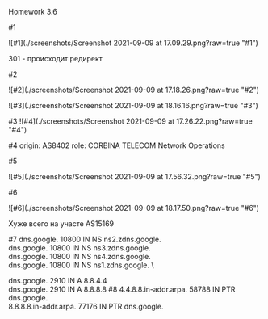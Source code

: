 Homework 3.6

#1

![#1](./screenshots/Screenshot 2021-09-09 at 17.09.29.png?raw=true "#1")

301 - происходит редирект

#2

![#2](./screenshots/Screenshot 2021-09-09 at 17.18.26.png?raw=true "#2")

![#3](./screenshots/Screenshot 2021-09-09 at 18.16.16.png?raw=true "#3")

#3
![#4](./screenshots/Screenshot 2021-09-09 at 17.26.22.png?raw=true "#4")

#4 
origin:         AS8402 
role:           CORBINA TELECOM Network Operations

#5

![#5](./screenshots/Screenshot 2021-09-09 at 17.56.32.png?raw=true "#5")

#6

![#6](./screenshots/Screenshot 2021-09-09 at 18.17.50.png?raw=true "#6")

Хуже всего на участе AS15169

#7
dns.google.		10800	IN	NS	ns2.zdns.google. \
dns.google.		10800	IN	NS	ns3.zdns.google. \
dns.google.		10800	IN	NS	ns4.zdns.google. \
dns.google.		10800	IN	NS	ns1.zdns.google. \

dns.google.		2910	IN	A	8.8.4.4 \
dns.google.		2910	IN	A	8.8.8.8
#8
4.4.8.8.in-addr.arpa.	58788	IN	PTR	dns.google. \
8.8.8.8.in-addr.arpa.	77176	IN	PTR	dns.google.

